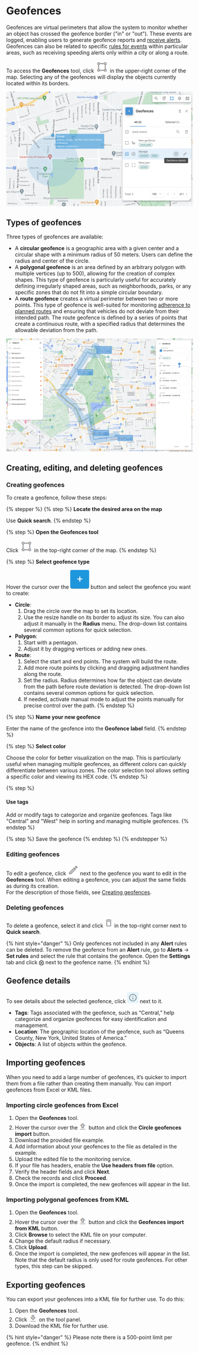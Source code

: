 # Geofences

Geofences are virtual perimeters that allow the system to monitor whether an object has crossed the geofence border ("in" or "out"). These events are logged, enabling users to generate geofence reports and [receive alerts](../../events-and-notifications/movement-monitoring/geofence-entrance-or-exit.md). Geofences can also be related to specific [rules for events](../../events-and-notifications/) within particular areas, such as receiving speeding alerts only within a city or along a route.

To access the **Geofences** tool, click <img src="../../gps-tracking/map-tools/attachments/image-20250425-083834.png" alt="image-20250425-083834.png" data-size="line"> in the upper-right corner of the map. Selecting any of the geofences will display the objects currently located within its borders.

![Geofences tool](../../gps-tracking/map-tools/attachments/image-20240807-002528.png)

## Types of geofences

Three types of geofences are available:

* A **circular geofence** is a geographic area with a given center and a circular shape with a minimum radius of 50 meters. Users can define the radius and center of the circle.
* A **polygonal geofence** is an area defined by an arbitrary polygon with multiple vertices (up to 500), allowing for the creation of complex shapes. This type of geofence is particularly useful for accurately defining irregularly shaped areas, such as neighborhoods, parks, or any specific zones that do not fit into a simple circular boundary.
* A **route geofence** creates a virtual perimeter between two or more points. This type of geofence is well-suited for monitoring [adherence to planned routes](../../events-and-notifications/scheduling-and-dispatching/deviation-from-the-route.md) and ensuring that vehicles do not deviate from their intended path. The route geofence is defined by a series of points that create a continuous route, with a specified radius that determines the allowable deviation from the path.

![Example: A route geofence is often used in route deviation rules](../../gps-tracking/map-tools/attachments/image-20240806-235506.png)

## Creating, editing, and deleting geofences

### Creating geofences

To create a geofence, follow these steps:

{% stepper %}
{% step %}
**Locate the desired area on the map**

Use **Quick search**.
{% endstep %}

{% step %}
**Open the Geofences tool**

Click <img src="../../gps-tracking/map-tools/attachments/image-20250425-083834.png" alt="image-20250425-083834.png" data-size="line"> in the top-right corner of the map.
{% endstep %}

{% step %}
**Select geofence type**

Hover the cursor over the <img src="../../gps-tracking/map-tools/attachments/image-20250325-150554-20250425-083602.png" alt="New geofence" data-size="line"> button and select the geofence you want to create:

* **Circle**:
  1. Drag the circle over the map to set its location.
  2. Use the resize handle on its border to adjust its size. You can also adjust it manually in the **Radius** menu. The drop-down list contains several common options for quick selection.
* **Polygon**:
  1. Start with a pentagon.
  2. Adjust it by dragging vertices or adding new ones.
* **Route**:
  1. Select the start and end points. The system will build the route.
  2. Add more route points by clicking and dragging adjustment handles along the route.
  3. Set the radius. Radius determines how far the object can deviate from the path before route deviation is detected. The drop-down list contains several common options for quick selection.
  4. If needed, activate manual mode to adjust the points manually for precise control over the path.
{% endstep %}

{% step %}
**Name your new geofence**

Enter the name of the geofence into the **Geofence label** field.
{% endstep %}

{% step %}
**Select color**

Choose the color for better visualization on the map. This is particularly useful when managing multiple geofences, as different colors can quickly differentiate between various zones. The color selection tool allows setting a specific color and viewing its HEX code.
{% endstep %}

{% step %}
#### Use tags

Add or modify tags to categorize and organize geofences. Tags like "Central" and "West" help in sorting and managing multiple geofences.
{% endstep %}

{% step %}
Save the geofence
{% endstep %}
{% endstepper %}

### Editing geofences

To edit a geofence, click <img src="../../gps-tracking/map-tools/attachments/Untitled-20250425-103233.png" alt="Untitled-20250425-103233.png" data-size="line"> next to the geofence you want to edit in the **Geofences** tool. When editing a geofence, you can adjust the same fields as during its creation.\
For the description of those fields, see [Creating geofences](geofences.md#creating-geofence).

### Deleting geofences

To delete a geofence, select it and click <img src="../../gps-tracking/map-tools/attachments/image-20250425-104605.png" alt="image-20250425-104605.png" data-size="line"> in the top-right corner next to **Quick search**.

{% hint style="danger" %}
Only geofences not included in any **Alert** rules can be deleted. To remove the geofence from an **Alert** rule, go to **Alerts** → **Set rules** and select the rule that contains the geofence. Open the **Settings** tab and click ⨂ next to the geofence name.
{% endhint %}

## Geofence details

To see details about the selected geofence, click <img src="../../gps-tracking/map-tools/attachments/Untitled-20250416-090916.png" alt="Untitled-20250416-090916.png" data-size="line"> next to it.

* **Tags**: Tags associated with the geofence, such as “Central,” help categorize and organize geofences for easy identification and management.
* **Location**: The geographic location of the geofence, such as “Queens County, New York, United States of America.”
* **Objects**: A list of objects within the geofence.

## Importing geofences

When you need to add a large number of geofences, it’s quicker to import them from a file rather than creating them manually. You can import geofences from Excel or KML files.

### Importing circle geofences from Excel

1. Open the **Geofences** tool.
2. Hover the cursor over the ![image-20250425-105021.png](../../gps-tracking/map-tools/attachments/image-20250425-105021.png) button and click the **Circle geofences import** button.
3. Download the provided file example.
4. Add information about your geofences to the file as detailed in the example.
5. Upload the edited file to the monitoring service.
6. If your file has headers, enable the **Use headers from file** option.
7. Verify the header fields and click **Next**.
8. Check the records and click **Proceed**.
9. Once the import is completed, the new geofences will appear in the list.

### Importing polygonal geofences from KML

1. Open the **Geofences** tool.
2. Hover the cursor over the ![image-20250425-105021.png](../../gps-tracking/map-tools/attachments/image-20250425-105021.png) button and click the **Geofences import from KML** button.
3. Click **Browse** to select the KML file on your computer.
4. Change the default radius if necessary.
5. Click **Upload**.
6. Once the import is completed, the new geofences will appear in the list. Note that the default radius is only used for route geofences. For other types, this step can be skipped.

## Exporting geofences

You can export your geofences into a KML file for further use. To do this:

1. Open the **Geofences** tool.
2. Click ![Download geofences](../../gps-tracking/map-tools/attachments/image-20250425-132255.png) on the tool panel.
3. Download the KML file for further use.

{% hint style="danger" %}
Please note there is a 500-point limit per geofence.
{% endhint %}
